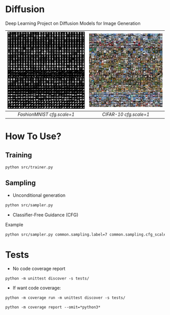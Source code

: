 # Diffusion
Deep Learning Project on Diffusion Models for Image Generation

| <img src="src/images/all_fashionmnist_90.png" width=500> | <img src="src/images/all_cifar10_90.png" width=500> |
|:--:| :--:|
| *FashionMNIST cfg.scale=1* | *CIFAR-10 cfg.scale=1* |

# How To Use?

## Training

```bash
python src/trainer.py
```


## Sampling

- Unconditional generation

```bash
python src/sampler.py
```

- Classifier-Free Guidance (CFG)

Example
```bash
python src/sampler.py common.sampling.label=7 common.sampling.cfg_scale=1
```

# Tests

- No code coverage report

```
python -m unittest discover -s tests/
```

- If want code coverage:

```
python -m coverage run -m unittest discover -s tests/
```

```
python -m coverage report --omit=*python3*
```
